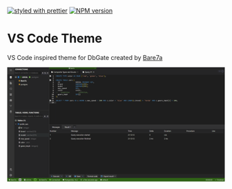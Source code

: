 [![styled with prettier](https://img.shields.io/badge/styled_with-prettier-ff69b4.svg)](https://github.com/prettier/prettier)
[![NPM version](https://img.shields.io/npm/v/dbgate-plugin-vscode-theme.svg)](https://www.npmjs.com/package/dbgate-plugin-vscode-theme)

# VS Code Theme

VS Code inspired theme for DbGate created by [Bare7a](https://github.com/bare7a/dbgate-plugin-vs-code-theme)

![Preview VS Code Theme](https://raw.githubusercontent.com/Bare7a/dbgate-plugin-vscode-theme/master/preview.png)
